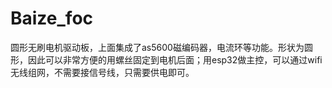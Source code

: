 # Baize_foc
圆形无刷电机驱动板，上面集成了as5600磁编码器，电流环等功能。形状为圆形，因此可以非常方便的用螺丝固定到电机后面；用esp32做主控，可以通过wifi无线组网，不需要接信号线，只需要供电即可。
